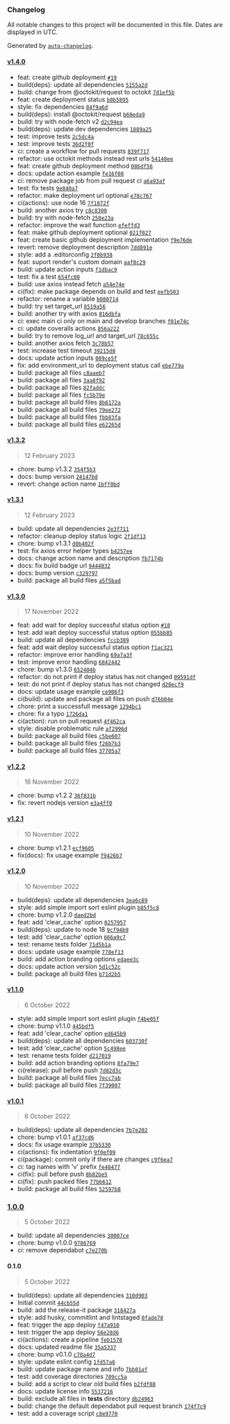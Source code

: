 ### Changelog

All notable changes to this project will be documented in this file. Dates are displayed in UTC.

Generated by [`auto-changelog`](https://github.com/CookPete/auto-changelog).

#### [v1.4.0](https://github.com/JorgeLNJunior/render-deploy/compare/v1.3.2...v1.4.0)

- feat: create github deployment  [`#19`](https://github.com/JorgeLNJunior/render-deploy/pull/19)
- build(deps): update all dependencies [`5155a2d`](https://github.com/JorgeLNJunior/render-deploy/commit/5155a2d0d251149c747cbf3ba0ebe8e7fd44966d)
- build: change from @octokit/request to octokit [`7d1ef5b`](https://github.com/JorgeLNJunior/render-deploy/commit/7d1ef5bd2bc323dc74668a3f339a4861f22309b8)
- feat: create deployment status [`b0b5895`](https://github.com/JorgeLNJunior/render-deploy/commit/b0b5895a242036e3fed10238406b3d02a7087fba)
- style: fix dependencies [`84f9a6d`](https://github.com/JorgeLNJunior/render-deploy/commit/84f9a6d15ded71248452f8919d10b55dca7b617f)
- build(deps): install @octokit/request [`b60eda9`](https://github.com/JorgeLNJunior/render-deploy/commit/b60eda9e28592860fe4698740f4df54d803538f4)
- build: try with node-fetch v2 [`d2c94ea`](https://github.com/JorgeLNJunior/render-deploy/commit/d2c94ea27b6c34ead5b81df934bc1143e70988d2)
- build(deps): update dev dependencies [`1889a25`](https://github.com/JorgeLNJunior/render-deploy/commit/1889a25908411bbb07f0275792a5c51bbe565c38)
- test: improve tests [`2c5dc4a`](https://github.com/JorgeLNJunior/render-deploy/commit/2c5dc4a17a1db34b788a65ea81a858f8c38dc618)
- test: improve tests [`36d2f0f`](https://github.com/JorgeLNJunior/render-deploy/commit/36d2f0f18d6825de13a19b00790306980e711e97)
- ci: create a workflow for pull requests [`839f717`](https://github.com/JorgeLNJunior/render-deploy/commit/839f7175df457c8e545ea8193e8a78566a7aed8d)
- refactor: use octokit methods instead rest urls [`54148ee`](https://github.com/JorgeLNJunior/render-deploy/commit/54148ee2c6f4329c5edf7311ad681c8d6493098f)
- feat: create github deployment method [`086df56`](https://github.com/JorgeLNJunior/render-deploy/commit/086df568d9fd1b7921522b19f558742c17a58f0d)
- docs: update action example [`fe16f08`](https://github.com/JorgeLNJunior/render-deploy/commit/fe16f086ec52f0ca230768fb44bd767b652563e5)
- ci: remove package job from pull request ci [`a6a93af`](https://github.com/JorgeLNJunior/render-deploy/commit/a6a93af0200ce6d86ead93e0e0a1f3d321300a9f)
- test: fix tests [`9e840a7`](https://github.com/JorgeLNJunior/render-deploy/commit/9e840a741fd6423c8b4ea1a4f189da5772107759)
- refactor: make deployment url optional [`e78c767`](https://github.com/JorgeLNJunior/render-deploy/commit/e78c767f7ad2866a51f4c647a1a9810e85022d5e)
- ci(actions): use node 16 [`7f1872f`](https://github.com/JorgeLNJunior/render-deploy/commit/7f1872f9b1594b8bd5bf779b9a74ea47b023e1f4)
- build: another axios try [`c8c8300`](https://github.com/JorgeLNJunior/render-deploy/commit/c8c830044308c79c6d76af5d4eda198ebcf27eb7)
- build: try with node-fetch [`258e23a`](https://github.com/JorgeLNJunior/render-deploy/commit/258e23ae2c14711d131f3a5b9b3b318d593a5d3d)
- refactor: improve the wait function [`efeffd3`](https://github.com/JorgeLNJunior/render-deploy/commit/efeffd3c18c3af0229435134a9b9a04773304e0b)
- feat: make github deployment optional [`021f027`](https://github.com/JorgeLNJunior/render-deploy/commit/021f02788ef9d0b03230baaac57ef576885a3097)
- feat: create basic github deployment implementation [`f9e76de`](https://github.com/JorgeLNJunior/render-deploy/commit/f9e76de101bf1a287043d61c6ff63dd725a92f5a)
- revert: remove deployment description [`7dd891e`](https://github.com/JorgeLNJunior/render-deploy/commit/7dd891e29522f0f6d6e4a8f77d63d2755cd6eea6)
- style: add a .editorconfig [`2f0b938`](https://github.com/JorgeLNJunior/render-deploy/commit/2f0b938f3ea309e83c970bc682f93bff066bda43)
- feat: suport render's custom domain [`aaf8c29`](https://github.com/JorgeLNJunior/render-deploy/commit/aaf8c29dcaf4336089f16903c39e92e066dffb06)
- build: update action inputs [`f1dbac9`](https://github.com/JorgeLNJunior/render-deploy/commit/f1dbac9f9ffd96bb1f867857ee53ca2b9fb1f6a2)
- test: fix a test [`654fc80`](https://github.com/JorgeLNJunior/render-deploy/commit/654fc80ceaea4adb5e352be9992075cbe89608dc)
- build: use axios instead fetch [`a54e74e`](https://github.com/JorgeLNJunior/render-deploy/commit/a54e74eae77f4e8b5c40f4e0fec2b9622cb26e16)
- ci(fix): make package depends on build and test [`eefb503`](https://github.com/JorgeLNJunior/render-deploy/commit/eefb503dd28960222e1d966c45b20f619b7332c0)
- refactor: rename a variable [`b080714`](https://github.com/JorgeLNJunior/render-deploy/commit/b08071487a4f9addd1650015d7032caa97897d50)
- build: try set target_url [`8519a56`](https://github.com/JorgeLNJunior/render-deploy/commit/8519a56d1c38b3cf2c5f07843d2314e7ba9012f8)
- build: another try with axios [`816dbfa`](https://github.com/JorgeLNJunior/render-deploy/commit/816dbfa2f8848897f46e0e63b037e58fce5ecffc)
- ci: exec main ci only on main and develop branches [`f01e74c`](https://github.com/JorgeLNJunior/render-deploy/commit/f01e74c56af15667d5845c5b97e73402fe25b3a7)
- ci: update coveralls actions [`856a222`](https://github.com/JorgeLNJunior/render-deploy/commit/856a2222e784346906c515ab7271ca63f09a978d)
- build: try to remove log_url and target_url [`78c655c`](https://github.com/JorgeLNJunior/render-deploy/commit/78c655c6c77edc81543706eb0cf99317fb1d0ba2)
- build: another axios fetch [`3c78b57`](https://github.com/JorgeLNJunior/render-deploy/commit/3c78b57e39fd357a6bcd77b30689105c9c085a07)
- test: increase test timeout [`39215d8`](https://github.com/JorgeLNJunior/render-deploy/commit/39215d8aa33f9d5e5f63df81f35c5cbf7da43173)
- docs: update action inputs [`089ce5f`](https://github.com/JorgeLNJunior/render-deploy/commit/089ce5f4448ff449f52031a7ee91f7f412c2c0ab)
- fix: add environment_url to deployment status call [`ebe779a`](https://github.com/JorgeLNJunior/render-deploy/commit/ebe779a84a8caf358ed81ec5c3a772666c3046b0)
- build: package all files [`c8aaeb7`](https://github.com/JorgeLNJunior/render-deploy/commit/c8aaeb765eff00a7691ccf1a519ea5ef9628d05e)
- build: package all files [`3aa8f92`](https://github.com/JorgeLNJunior/render-deploy/commit/3aa8f92b8d75eb68bcc82f9d358853884d3ac8b1)
- build: package all files [`82faddc`](https://github.com/JorgeLNJunior/render-deploy/commit/82faddcc11ea361d7b9db2f8bb888db5e69bbef4)
- build: package all files [`fc5b79e`](https://github.com/JorgeLNJunior/render-deploy/commit/fc5b79eb9c84cff0b9c532de90bf9e3967bc0b99)
- build: package all build files [`8b6172a`](https://github.com/JorgeLNJunior/render-deploy/commit/8b6172a1c88af89f7b7b3d137a3167b1e67963f7)
- build: package all build files [`79ee272`](https://github.com/JorgeLNJunior/render-deploy/commit/79ee272c65ff3aa2164983fe96cfb9075a6d305f)
- build: package all build files [`fbb83fa`](https://github.com/JorgeLNJunior/render-deploy/commit/fbb83faa929f257d31c6c8cf142fe5e80273f46e)
- build: package all build files [`e62265d`](https://github.com/JorgeLNJunior/render-deploy/commit/e62265ded6269b1f1291015789b5b7e4a849ca9d)

#### [v1.3.2](https://github.com/JorgeLNJunior/render-deploy/compare/v1.3.1...v1.3.2)

> 12 February 2023

- chore: bump v1.3.2 [`354f5b3`](https://github.com/JorgeLNJunior/render-deploy/commit/354f5b345ec066cc9b78e387040cf5b3478578b5)
- docs: bump version [`24147bd`](https://github.com/JorgeLNJunior/render-deploy/commit/24147bd5bc2551950adf6cb65354ef9ec02a573a)
- revert: change action name [`1bff0bd`](https://github.com/JorgeLNJunior/render-deploy/commit/1bff0bd9f5c793cb1a052c85085385dc876fb508)

#### [v1.3.1](https://github.com/JorgeLNJunior/render-deploy/compare/v1.3.0...v1.3.1)

> 12 February 2023

- build: update all dependencies [`2e3f711`](https://github.com/JorgeLNJunior/render-deploy/commit/2e3f711e672e1183d58fe7de69f7a476991c8eec)
- refactor: cleanup deploy status logic [`2f1df13`](https://github.com/JorgeLNJunior/render-deploy/commit/2f1df13c5b423e4c80d1310a4b513556ea66a126)
- chore: bump v1.3.1 [`d0b402f`](https://github.com/JorgeLNJunior/render-deploy/commit/d0b402f3f83128235316b854849e5a02b0c254cc)
- test: fix axios error helper types [`b4257ee`](https://github.com/JorgeLNJunior/render-deploy/commit/b4257ee60aed1293a5e17fc3105092a5f6566c1c)
- docs: change action name and description [`fb7174b`](https://github.com/JorgeLNJunior/render-deploy/commit/fb7174b9bf98203488ad8cd56740211ca1cce2bd)
- docs: fix build badge url [`9444832`](https://github.com/JorgeLNJunior/render-deploy/commit/94448322e6e2a3602ce275ebabff75b71ae2cf4f)
- docs: bump version [`c329797`](https://github.com/JorgeLNJunior/render-deploy/commit/c329797920a0c8ff2122c1c212eaeed45e69081f)
- build: package all build files [`a5f5bad`](https://github.com/JorgeLNJunior/render-deploy/commit/a5f5badb8c01a64a811351403d49bbbe1758b706)

#### [v1.3.0](https://github.com/JorgeLNJunior/render-deploy/compare/v1.2.2...v1.3.0)

> 17 November 2022

- feat: add wait for deploy successful status option [`#18`](https://github.com/JorgeLNJunior/render-deploy/pull/18)
- test: add wait deploy successful status option [`055bb85`](https://github.com/JorgeLNJunior/render-deploy/commit/055bb8509d5bacfb26f286d27b57245dd3dfaed8)
- build: update all dependencies [`fccb389`](https://github.com/JorgeLNJunior/render-deploy/commit/fccb389350d3fe311103807eb8b74b560a78fee1)
- feat: add wait deploy successful status option [`f1ac321`](https://github.com/JorgeLNJunior/render-deploy/commit/f1ac3213277143ba10e9e221b75c52e648f696db)
- refactor: improve error handling [`69a7a3f`](https://github.com/JorgeLNJunior/render-deploy/commit/69a7a3f7913e08b17bf04eddbf82922206e416b9)
- test: improve error handling [`6842442`](https://github.com/JorgeLNJunior/render-deploy/commit/684244213cf601da871380595299d3736ab65825)
- chore: bump v1.3.0 [`652404b`](https://github.com/JorgeLNJunior/render-deploy/commit/652404b15fcdefd98d4a6351c1587f0e4797e567)
- refactor: do not print if deploy status has not changed [`09591df`](https://github.com/JorgeLNJunior/render-deploy/commit/09591df82e7185c93fe4e7ff3564e02d6f67e729)
- test: do not print if deploy status has not changed [`d20ecf9`](https://github.com/JorgeLNJunior/render-deploy/commit/d20ecf9fff9c8c8b2737140c1a560b9609d494e5)
- docs: update usage example [`ce906f3`](https://github.com/JorgeLNJunior/render-deploy/commit/ce906f30d4d302f197c3f3618b08547a355aaa78)
- ci(build): update and package all files on push [`d76b04e`](https://github.com/JorgeLNJunior/render-deploy/commit/d76b04e597a40bc6e7bcfd06f3b34a99b8a5b2c4)
- chore: print a successfull message [`1294bc1`](https://github.com/JorgeLNJunior/render-deploy/commit/1294bc12b20c48670f81ac9f422b60938f9abf9e)
- chore: fix a typo [`1726da1`](https://github.com/JorgeLNJunior/render-deploy/commit/1726da11880d69e8a801d75d4507bc873939ed53)
- ci(action): run on pull request [`4f462ca`](https://github.com/JorgeLNJunior/render-deploy/commit/4f462caca6c5839db4236be0255b963b65a921c8)
- style: disable problematic rule [`af2996d`](https://github.com/JorgeLNJunior/render-deploy/commit/af2996d21f4a07ce1b0a625f55ac801610e766bd)
- build: package all build files [`c5be607`](https://github.com/JorgeLNJunior/render-deploy/commit/c5be607283a6681607795c5ee4ff592fa1c9c4f3)
- build: package all build files [`f26b7b3`](https://github.com/JorgeLNJunior/render-deploy/commit/f26b7b3337b52f9b07506c6fd72b2660f478e112)
- build: package all build files [`37705a7`](https://github.com/JorgeLNJunior/render-deploy/commit/37705a7b0364065e17e87cefd0878f209eb0995a)

#### [v1.2.2](https://github.com/JorgeLNJunior/render-deploy/compare/v1.2.1...v1.2.2)

> 16 November 2022

- chore: bump v1.2.2 [`36f831b`](https://github.com/JorgeLNJunior/render-deploy/commit/36f831be1e951a90a136b47251ccc8ed65355817)
- fix: revert nodejs version [`e3a4ff0`](https://github.com/JorgeLNJunior/render-deploy/commit/e3a4ff019712699d9d07a5fa52b1f42f244f377e)

#### [v1.2.1](https://github.com/JorgeLNJunior/render-deploy/compare/v1.2.0...v1.2.1)

> 10 November 2022

- chore: bump v1.2.1 [`ecf9605`](https://github.com/JorgeLNJunior/render-deploy/commit/ecf96059af952818b1968902a5277a5be4bcf329)
- fix(docs): fix usage example [`f9426b7`](https://github.com/JorgeLNJunior/render-deploy/commit/f9426b7b6f994d125e7b21bdb085ab77c22df604)

#### [v1.2.0](https://github.com/JorgeLNJunior/render-deploy/compare/v1.1.0...v1.2.0)

> 10 November 2022

- build(deps): update all dependencies [`3ea6c89`](https://github.com/JorgeLNJunior/render-deploy/commit/3ea6c8997f796fe29dd35c330e75a9db2c23cb92)
- style: add simple import sort eslint plugin [`b85f5c8`](https://github.com/JorgeLNJunior/render-deploy/commit/b85f5c8d6f1e312b06d8ed651c1449ba8aae7a34)
- chore: bump v1.2.0 [`daed2bd`](https://github.com/JorgeLNJunior/render-deploy/commit/daed2bd5529c552f3f45db4605ec4966dae3f689)
- feat: add 'clear_cache' option [`0257957`](https://github.com/JorgeLNJunior/render-deploy/commit/025795700e02f953f480d69b6aa5583d3246a449)
- build(deps): update to node 18 [`9cf94b9`](https://github.com/JorgeLNJunior/render-deploy/commit/9cf94b90cd9bfe96f1d549ccf864530fe774ec41)
- test: add 'clear_cache' option [`666a9c7`](https://github.com/JorgeLNJunior/render-deploy/commit/666a9c74b4f4e238bee549d8ed4562f75ae7de6e)
- test: rename tests folder [`71d5b1a`](https://github.com/JorgeLNJunior/render-deploy/commit/71d5b1a8bfed097dcbe9c2a719aa8ff849b202f8)
- docs: update usage example [`778ef13`](https://github.com/JorgeLNJunior/render-deploy/commit/778ef13eb9056650fae8178a190064ee971313be)
- build: add action branding options [`edaee3c`](https://github.com/JorgeLNJunior/render-deploy/commit/edaee3cbefc7212e2ca5e645467e19b8ebbcc2f2)
- docs: update action version [`5d1c52c`](https://github.com/JorgeLNJunior/render-deploy/commit/5d1c52c3c11f8f0512510fa70244a58a699020ad)
- build: package all build files [`b71d2b5`](https://github.com/JorgeLNJunior/render-deploy/commit/b71d2b514556a43898e80e25ac661810672f8529)

#### [v1.1.0](https://github.com/JorgeLNJunior/render-deploy/compare/v1.0.1...v1.1.0)

> 6 October 2022

- style: add simple import sort eslint plugin [`f4be05f`](https://github.com/JorgeLNJunior/render-deploy/commit/f4be05f9a4685e361f0e0a8d00975df271fb4df6)
- chore: bump v1.1.0 [`445bdf5`](https://github.com/JorgeLNJunior/render-deploy/commit/445bdf548ae5b66551b69ad1d35bbc7da85add44)
- feat: add 'clear_cache' option [`ed645b9`](https://github.com/JorgeLNJunior/render-deploy/commit/ed645b97b4c31911f4c69f2cdc96535c40437f71)
- build(deps): update all dependencies [`603730f`](https://github.com/JorgeLNJunior/render-deploy/commit/603730f41b573461534933f25641303985a5184a)
- test: add 'clear_cache' option [`5c498ee`](https://github.com/JorgeLNJunior/render-deploy/commit/5c498ee6449c07a4e85dfef066540d982fc630c4)
- test: rename tests folder [`d217019`](https://github.com/JorgeLNJunior/render-deploy/commit/d217019cd2f2ff4df7bcc20faad42566afedc7ab)
- build: add action branding options [`8fa79e7`](https://github.com/JorgeLNJunior/render-deploy/commit/8fa79e761456e17a8c30b73856bd050ae3b4008e)
- ci(release): pull before push [`7d82d3c`](https://github.com/JorgeLNJunior/render-deploy/commit/7d82d3cd4fbd94b31363b5e7a8576e46286d9e3e)
- build: package all build files [`7ecc7ab`](https://github.com/JorgeLNJunior/render-deploy/commit/7ecc7ab24b8883fb6d1516c05690529d43bdf238)
- build: package all build files [`7f39007`](https://github.com/JorgeLNJunior/render-deploy/commit/7f3900763e70dbf8b83ccfba4d126ef0dae2a486)

#### [v1.0.1](https://github.com/JorgeLNJunior/render-deploy/compare/1.0.0...v1.0.1)

> 6 October 2022

- build(deps): update all dependencies [`7b7e202`](https://github.com/JorgeLNJunior/render-deploy/commit/7b7e20209635ae03d2ecd84631920e25a19d6c94)
- chore: bump v1.0.1 [`af37cd6`](https://github.com/JorgeLNJunior/render-deploy/commit/af37cd6bb7222c757d1412afb795f28e6b464166)
- docs: fix usage example [`37b5330`](https://github.com/JorgeLNJunior/render-deploy/commit/37b5330bd21153c8255b1f007d5f5ed1d0535155)
- ci(actions): fix indentation [`9f0ef09`](https://github.com/JorgeLNJunior/render-deploy/commit/9f0ef0911c244d6f9a0ab573e0fb17d8e6989b58)
- ci(package): commit only if there are changes [`c9f6ea7`](https://github.com/JorgeLNJunior/render-deploy/commit/c9f6ea78610541ea416fc64cdea091132062b4bf)
- ci: tag names with 'v' prefix [`fe48477`](https://github.com/JorgeLNJunior/render-deploy/commit/fe4847793334ac46c1964366bb5d1dde18abe6dc)
- ci(fix): pull before push [`8b82be5`](https://github.com/JorgeLNJunior/render-deploy/commit/8b82be58c8042541a0cafdb10950cfac1c3328cc)
- ci(fix): push packed files [`77bb612`](https://github.com/JorgeLNJunior/render-deploy/commit/77bb6122b9d1e6230014ee887a46027db853cabf)
- build: package all build files [`52597b8`](https://github.com/JorgeLNJunior/render-deploy/commit/52597b84c8d11bf3c13d05986b56d082d3587116)

### [1.0.0](https://github.com/JorgeLNJunior/render-deploy/compare/0.1.0...1.0.0)

> 5 October 2022

- build: update all dependencies [`30007ce`](https://github.com/JorgeLNJunior/render-deploy/commit/30007cef18aba3815f651498e17a83249d2f77f0)
- chore: bump v1.0.0 [`9786769`](https://github.com/JorgeLNJunior/render-deploy/commit/97867699063d0e1c97ee4a46444d256aeb619674)
- ci: remove dependabot [`c7e270b`](https://github.com/JorgeLNJunior/render-deploy/commit/c7e270bc919403c2a74113539c78aa3896fd108c)

#### 0.1.0

> 5 October 2022

- build(deps): update all dependencies [`310d903`](https://github.com/JorgeLNJunior/render-deploy/commit/310d903d93ff82d074891c9904733f63bbf96acd)
- Initial commit [`44cb55d`](https://github.com/JorgeLNJunior/render-deploy/commit/44cb55dbc5d30a46c884b8aab67b3eee79f7c920)
- build: add the release-it package [`318427a`](https://github.com/JorgeLNJunior/render-deploy/commit/318427a0dc0b83eaaae0db7db1cfd346cf0c3523)
- style: add husky, commitlint and lintstaged [`0fade78`](https://github.com/JorgeLNJunior/render-deploy/commit/0fade78836af53de979eb58503a4219c52b9790b)
- feat: trigger the app deploy [`f47a910`](https://github.com/JorgeLNJunior/render-deploy/commit/f47a91095a2fdc99206fe7fc13899d3819411bda)
- test: trigger the app deploy [`56e28d6`](https://github.com/JorgeLNJunior/render-deploy/commit/56e28d68000dd04235ad3812311703675c97edb8)
- ci(actions): create a pipeline [`feb1578`](https://github.com/JorgeLNJunior/render-deploy/commit/feb1578b0a1386d476f839e3c21108ca3527e9e6)
- docs: updated readme file [`35a5337`](https://github.com/JorgeLNJunior/render-deploy/commit/35a53376ab8cc0e0482d21aefbd599df672a2b73)
- chore: bump v0.1.0 [`c78a4d7`](https://github.com/JorgeLNJunior/render-deploy/commit/c78a4d790a18b69cb02ed9840dfaa98e8519a6da)
- style: update eslint config [`1fd57a6`](https://github.com/JorgeLNJunior/render-deploy/commit/1fd57a601686047c7fdc89740ad4b7d23e15a2fa)
- build: update package name and info [`7bb01af`](https://github.com/JorgeLNJunior/render-deploy/commit/7bb01af7e1a26781ca364c38d597b52c0c60da9f)
- test: add coverage directories [`709cc5a`](https://github.com/JorgeLNJunior/render-deploy/commit/709cc5a36ee228a4d2d92650ebeab6af8129fa99)
- build: add a script to clear old build files [`b2fdf88`](https://github.com/JorgeLNJunior/render-deploy/commit/b2fdf88b5aeb2a139c276184cc1f5fc12d111f1b)
- docs: update license info [`5537216`](https://github.com/JorgeLNJunior/render-deploy/commit/5537216da2303b9af250d3ef36525d5e751fcabf)
- build: exclude all files in __tests__ directory [`db24963`](https://github.com/JorgeLNJunior/render-deploy/commit/db2496351a3e06806bdb2867f0dbd3aca1c665e5)
- build: change the default dependabot pull request branch [`174f7c9`](https://github.com/JorgeLNJunior/render-deploy/commit/174f7c965ad06a6c527d71313250b315307fb317)
- test: add a coverage script [`c8e9770`](https://github.com/JorgeLNJunior/render-deploy/commit/c8e9770b59ccfe6dd34f4697e3a031d099738cbc)
